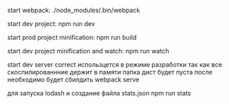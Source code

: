 start webpack:
./node_modules/.bin/webpack

start dev project:
npm run dev

start prod project minification:
npm run build

start dev project minification and watch:
npm run watch

start dev server correct
использцется в режиме разработки так как все скоспилированнние держит в памяти
папка дист будет пуста после необходимо будет сбилдить
webpack serve

для запуска lodash и создание файла stats.json
npm run stats

